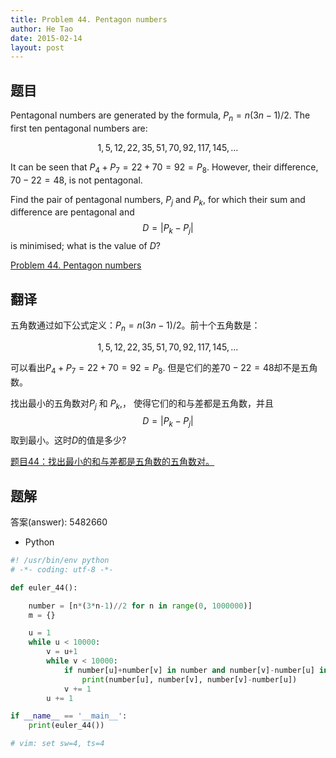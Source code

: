 ```yaml
---
title: Problem 44. Pentagon numbers
author: He Tao
date: 2015-02-14
layout: post
---
```


## 题目

Pentagonal numbers are generated by the formula, $P_n=n(3n−1)/2$. The first ten pentagonal numbers are:

$$ 1, 5, 12, 22, 35, 51, 70, 92, 117, 145, ... $$

It can be seen that $P_4 + P_7 = 22 + 70 = 92 = P_8$. However, their difference, $70 − 22 = 48$, is not pentagonal.

Find the pair of pentagonal numbers, $P_j$ and $P_k$, for which their sum and difference are pentagonal and
$$D = |P_k − P_j|$$
is minimised; what is the value of $D$?

[Problem 44. Pentagon numbers](https://projecteuler.net/problem=44 "Problem 44")

## 翻译

五角数通过如下公式定义：$P_n=n(3n−1)/2$。前十个五角数是：

$$ 1, 5, 12, 22, 35, 51, 70, 92, 117, 145, ... $$

可以看出$P_4 + P_7 = 22 + 70 = 92 = P_8$. 但是它们的差$70 − 22 = 48$却不是五角数。

找出最小的五角数对$P_j$ 和 $P_k$,， 使得它们的和与差都是五角数，并且$$D = |P_k − P_j|$$ 取到最小。这时$D$的值是多少?

[题目44：找出最小的和与差都是五角数的五角数对。](http://pe.spiritzhang.com/index.php/2011-05-11-09-44-54/45-44 "题目44")

## 题解

答案(answer): 5482660

+ Python

~~~python
#! /usr/bin/env python
# -*- coding: utf-8 -*-

def euler_44():

    number = [n*(3*n-1)//2 for n in range(0, 1000000)]
    m = {}

    u = 1
    while u < 10000:
        v = u+1
        while v < 10000:
            if number[u]+number[v] in number and number[v]-number[u] in number:
                print(number[u], number[v], number[v]-number[u])
            v += 1
        u += 1

if __name__ == '__main__':
    print(euler_44())

# vim: set sw=4, ts=4
~~~
